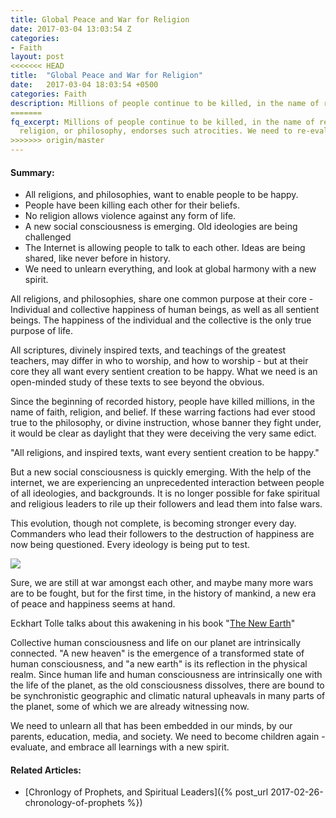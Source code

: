 ```yaml
---
title: Global Peace and War for Religion
date: 2017-03-04 13:03:54 Z
categories:
- Faith
layout: post
<<<<<<< HEAD
title:  "Global Peace and War for Religion"
date:   2017-03-04 18:03:54 +0500
categories: Faith
description: Millions of people continue to be killed, in the name of religion. No religion, or philosophy, endorses such atrocities. We need to re-evaluate the situation.
=======
fq_excerpt: Millions of people continue to be killed, in the name of religion. No
  religion, or philosophy, endorses such atrocities. We need to re-evaluate the situation.
>>>>>>> origin/master
---
```


<div class='post-summary' markdown='1'>

#### Summary:

-   All religions, and philosophies, want to enable people to be happy.
-   People have been killing each other for their beliefs.
-   No religion allows violence against any form of life.
-   A new social consciousness is emerging. Old ideologies are being challenged
-   The Internet is allowing people to talk to each other. Ideas are being shared, like never before in history.
-   We need to unlearn everything, and look at global harmony with a new spirit.

</div>


All religions, and philosophies, share one common purpose at their core - Individual and collective happiness of human beings, as well as all sentient beings. The happiness of the individual and the collective is the only true purpose of life.

All scriptures, divinely inspired texts, and teachings of the greatest teachers, may differ in who to worship, and how to worship - but at their core they all want every sentient creation to be happy. What we need is an open-minded study of these texts to see beyond the obvious.

Since the beginning of recorded history, people have killed millions, in the name of faith, religion, and belief. If these warring factions had ever stood true to the philosophy, or divine instruction, whose banner they fight under, it would be clear as daylight that they were deceiving the very same edict.


<div class='quotation'>
"All religions, and inspired texts, want every sentient creation to be happy."
</div>


But a new social consciousness is quickly emerging. With the help of the internet, we are experiencing an unprecedented interaction between people of all ideologies, and backgrounds. It is no longer possible for fake spiritual and religious leaders to rile up their followers and lead them into false wars.

This evolution, though not complete, is becoming stronger every day. Commanders who lead their followers to the destruction of happiness are now being questioned. Every ideology is being put to test.


<div class='quotation'>
<a target="_blank"  href="https://www.amazon.com/gp/product/0452289963/ref=as_li_tl?ie=UTF8&camp=1789&creative=9325&creativeASIN=0452289963&linkCode=as2&tag=primalnow-20&linkId=ccd022a79fc1fe69634c51b812079dff"><img border="0" src="//ws-na.amazon-adsystem.com/widgets/q?_encoding=UTF8&MarketPlace=US&ASIN=0452289963&ServiceVersion=20070822&ID=AsinImage&WS=1&Format=_SL250_&tag=primalnow-20" ></a><img src="//ir-na.amazon-adsystem.com/e/ir?t=primalnow-20&l=am2&o=1&a=0452289963" width="1" height="1" border="0" alt="" style="border:none !important; margin:0px !important;" />
</div>


Sure, we are still at war amongst each other, and maybe many more wars are to be fought, but for the first time, in the history of mankind, a new era of peace and happiness seems at hand.

Eckhart Tolle talks about this awakening in his book "<a href='https://www.amazon.com/gp/product/0452289963/ref=as_li_qf_sp_asin_il_tl?ie=UTF8&tag=primalnow-20&camp=1789&creative=9325&linkCode=as2&creativeASIN=0452289963&linkId=5da8b11fff580283efbc9b7cd84e385c' target='blank'>The New Earth</a>"

Collective human consciousness and life on our planet are intrinsically connected. "A new heaven" is the emergence of a transformed state of human consciousness, and "a new earth" is its reflection in the physical realm. Since human life and human consciousness are intrinsically one with the life of the planet, as the old consciousness dissolves, there are bound to be synchronistic geographic and climatic natural upheavals in many parts of the planet, some of which we are already witnessing now.

We need to unlearn all that has been embedded in our minds, by our parents, education, media, and society. We need to become children again - evaluate, and embrace all learnings with a new spirit.



<div class='post-block' markdown='1' id='related-articles'>

#### Related Articles:
-   [Chronlogy of Prophets, and Spiritual Leaders]({% post_url 2017-02-26-chronology-of-prophets %})
</div>
